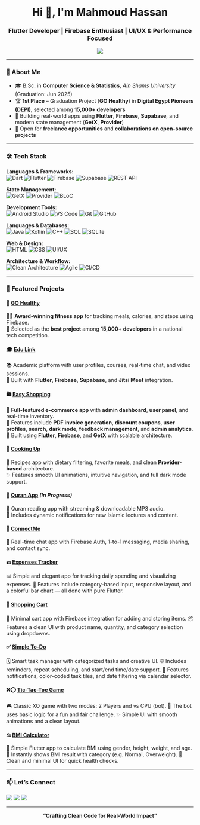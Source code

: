 <h1 align="center">Hi 👋, I'm Mahmoud Hassan</h1>
<h3 align="center">Flutter Developer | Firebase Enthusiast | UI/UX & Performance Focused</h3>

<p align="center">
  <img src="https://readme-typing-svg.herokuapp.com?color=6BC5F8&size=22&center=true&vCenter=true&lines=Passionate+Flutter+Developer;Firebase+%7C+GetX+%7C+UI/UX+Enthusiast;Let's+Build+Beautiful+Apps!" />
</p>

---

### 🧠 About Me

- 🎓 B.Sc. in **Computer Science & Statistics**, *Ain Shams University* (Graduation: Jun 2025)  
- 🏆 **1st Place** – Graduation Project (**GO Healthy**) in **Digital Egypt Pioneers (DEPI)**, selected among **15,000+ developers**  
- 🚀 Building real-world apps using **Flutter**, **Firebase**, **Supabase**, and modern state management (**GetX**, **Provider**)  
- 💼 Open for **freelance opportunities** and **collaborations on open-source projects**

---

### 🛠️ Tech Stack

**Languages & Frameworks:**  
![Dart](https://img.shields.io/badge/Dart-0175C2?style=for-the-badge&logo=dart&logoColor=white)
![Flutter](https://img.shields.io/badge/Flutter-02569B?style=for-the-badge&logo=flutter&logoColor=white)
![Firebase](https://img.shields.io/badge/Firebase-FFCA28?style=for-the-badge&logo=firebase&logoColor=black)
![Supabase](https://img.shields.io/badge/Supabase-3ECF8E?style=for-the-badge&logo=supabase&logoColor=white)
![REST API](https://img.shields.io/badge/REST--API-FF6F61?style=for-the-badge)

**State Management:**  
![GetX](https://img.shields.io/badge/GetX-3C3C3C?style=for-the-badge&logo=flutter&logoColor=white)
![Provider](https://img.shields.io/badge/Provider-5A5A5A?style=for-the-badge&logo=flutter&logoColor=white)
![BLoC](https://img.shields.io/badge/BLoC-00599C?style=for-the-badge&logo=flutter&logoColor=white)

**Development Tools:**  
![Android Studio](https://img.shields.io/badge/Android_Studio-3DDC84?style=for-the-badge&logo=android-studio&logoColor=white)
![VS Code](https://img.shields.io/badge/VS_Code-007ACC?style=for-the-badge&logo=visual-studio-code&logoColor=white)
![Git](https://img.shields.io/badge/Git-F05032?style=for-the-badge&logo=git&logoColor=white)
![GitHub](https://img.shields.io/badge/GitHub-181717?style=for-the-badge&logo=github&logoColor=white)

**Languages & Databases:**  
![Java](https://img.shields.io/badge/Java-ED8B00?style=for-the-badge&logo=java&logoColor=white)
![Kotlin](https://img.shields.io/badge/Kotlin-0095D5?style=for-the-badge&logo=kotlin&logoColor=white)
![C++](https://img.shields.io/badge/C++-00599C?style=for-the-badge&logo=c%2B%2B&logoColor=white)
![SQL](https://img.shields.io/badge/SQL-336791?style=for-the-badge&logo=postgresql&logoColor=white)
![SQLite](https://img.shields.io/badge/SQLite-003B57?style=for-the-badge&logo=sqlite&logoColor=white)

**Web & Design:**  
![HTML](https://img.shields.io/badge/HTML-E44D26?style=for-the-badge&logo=html5&logoColor=white)
![CSS](https://img.shields.io/badge/CSS-1572B6?style=for-the-badge&logo=css3&logoColor=white)
![UI/UX](https://img.shields.io/badge/UI%2FUX-FF4088?style=for-the-badge&logo=adobe-xd&logoColor=white)

**Architecture & Workflow:**  
![Clean Architecture](https://img.shields.io/badge/Clean_Architecture-007ACC?style=for-the-badge&logo=layers&logoColor=white)
![Agile](https://img.shields.io/badge/Agile-EE4C2C?style=for-the-badge&logo=scrumalliance&logoColor=white)
![CI/CD](https://img.shields.io/badge/CI%2FCD-0A0A0A?style=for-the-badge&logo=github-actions&logoColor=white)

---

### 🚀 Featured Projects

#### 🥇 [GO Healthy](https://github.com/MahmoudHassan12/Go-Healthy)  
🏋️‍♂️ **Award-winning fitness app** for tracking meals, calories, and steps using Firebase.  
🌟 Selected as the **best project** among **15,000+ developers** in a national tech competition.

#### 🎓 [Edu Link](https://github.com/MahmoudHassan12/edulink)  
📚 Academic platform with user profiles, courses, real-time chat, and video sessions.  
🔧 Built with **Flutter**, **Firebase**, **Supabase**, and **Jitsi Meet** integration.

#### 🛍️ [Easy Shopping](https://github.com/MahmoudHassan12/easy_shopping)  
🛒 **Full-featured e-commerce app** with **admin dashboard**, **user panel**, and real-time inventory.  
🧾 Features include **PDF invoice generation**, **discount coupons**, **user profiles**, **search**, **dark mode**, **feedback management**, and **admin analytics**.  
💼 Built using **Flutter**, **Firebase**, and **GetX** with scalable architecture.

#### 🍳 [Cooking Up](https://github.com/MahmoudHassan12/cooking_up)  
🥗 Recipes app with dietary filtering, favorite meals, and clean **Provider-based** architecture.  
✨ Features smooth UI animations, intuitive navigation, and full dark mode support.

#### 📖 [Quran App](https://github.com/MahmoudHassan12/quran_app) *(In Progress)*  
📜 Quran reading app with streaming & downloadable MP3 audio.  
🔔 Includes dynamic notifications for new Islamic lectures and content.

#### 💬 [ConnectMe](https://github.com/MahmoudHassan12/connect_me)  
💬 Real-time chat app with Firebase Auth, 1-to-1 messaging, media sharing, and contact sync.

#### 💵 [Expenses Tracker](https://github.com/MahmoudHassan12/expenses_tracker)
📊 Simple and elegant app for tracking daily spending and visualizing expenses.
🎯 Features include category-based input, responsive layout, and a colorful bar chart — all done with pure Flutter.

#### 🛒 [Shopping Cart](https://github.com/MahmoudHassan12/shopping_cart)
🧺 Minimal cart app with Firebase integration for adding and storing items.
📦 Features a clean UI with product name, quantity, and category selection using dropdowns.

#### ✅ [Simple To-Do](https://github.com/MahmoudHassan12/to_do)
🗓️ Smart task manager with categorized tasks and creative UI.
⏰ Includes reminders, repeat scheduling, and start/end time/date support.
🔔 Features notifications, color-coded task tiles, and date filtering via calendar selector.

#### ❌⭕ [Tic-Tac-Toe Game](https://github.com/MahmoudHassan12/XO)
🎮 Classic XO game with two modes: 2 Players and vs CPU (bot).
🧠 The bot uses basic logic for a fun and fair challenge.
✨ Simple UI with smooth animations and a clean layout.

#### ⚖️ [BMI Calculator](https://github.com/MahmoudHassan12/BMI)
🚻 Simple Flutter app to calculate BMI using gender, height, weight, and age.
🧮 Instantly shows BMI result with category (e.g. Normal, Overweight).
🎨 Clean and minimal UI for quick health checks.

---

### 📫 Let’s Connect

<p align="left">
  <a href="mailto:mahmoudh1661@gmail.com"><img src="https://img.shields.io/badge/Email-D14836?style=for-the-badge&logo=gmail&logoColor=white" /></a>
  <a href="https://www.linkedin.com/in/mahmoudhassan0"><img src="https://img.shields.io/badge/LinkedIn-Mahmoud%20Hassan-0077B5?style=for-the-badge&logo=linkedin&logoColor=white" /></a>
  <a href="https://github.com/MahmoudHassan12"><img src="https://img.shields.io/badge/GitHub-MahmoudHassan12-181717?style=for-the-badge&logo=github&logoColor=white" /></a>
</p>

---

<p align="center"><strong>“Crafting Clean Code for Real-World Impact”</strong></p>
